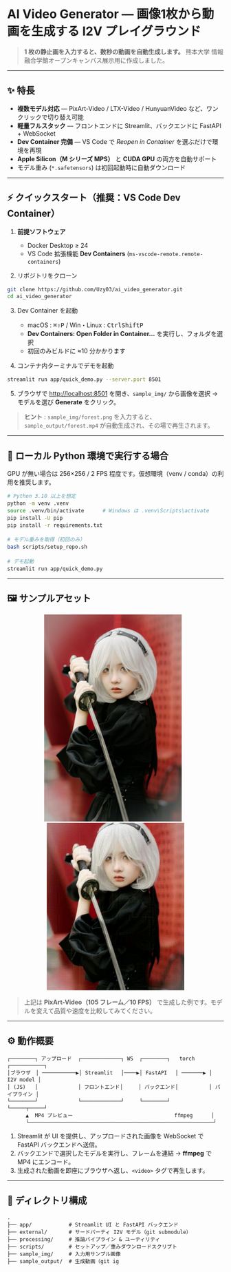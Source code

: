 # AI Video Generator — 画像1枚から動画を生成する I2V プレイグラウンド

> **1 枚の静止画を入力すると、数秒の動画を自動生成します。**
> 熊本大学 情報融合学館オープンキャンパス展示用に作成しました。

---

## ✨ 特長

* **複数モデル対応** — PixArt-Video / LTX-Video / HunyuanVideo など、ワンクリックで切り替え可能
* **軽量フルスタック** — フロントエンドに Streamlit、バックエンドに FastAPI + WebSocket
* **Dev Container 完備** — VS Code で *Reopen in Container* を選ぶだけで環境を再現
* **Apple Silicon（M シリーズ MPS）** と **CUDA GPU** の両方を自動サポート
* モデル重み (`*.safetensors`) は初回起動時に自動ダウンロード

---

## ⚡ クイックスタート（推奨：VS Code Dev Container）

1. **前提ソフトウェア**

   * Docker Desktop ≥ 24
   * VS Code 拡張機能 **Dev Containers** (`ms-vscode-remote.remote-containers`)
2. リポジトリをクローン

```bash
git clone https://github.com/Uzy03/ai_video_generator.git
cd ai_video_generator
```

3. Dev Container を起動

   * macOS : <kbd>⌘</kbd><kbd>⇧</kbd><kbd>P</kbd> / Win・Linux : <kbd>Ctrl</kbd><kbd>Shift</kbd><kbd>P</kbd>
   * **Dev Containers: Open Folder in Container…** を実行し、フォルダを選択
   * 初回のみビルドに ≈10 分かかります
4. コンテナ内ターミナルでデモを起動

```bash
streamlit run app/quick_demo.py --server.port 8501
```

5. ブラウザで [http://localhost:8501](http://localhost:8501) を開き、`sample_img/` から画像を選択 → モデルを選び **Generate** をクリック。

> **ヒント** : `sample_img/forest.png` を入力すると、`sample_output/forest.mp4` が自動生成され、その場で再生されます。

---

## 🐍 ローカル Python 環境で実行する場合

GPU が無い場合は 256×256 / 2 FPS 程度です。仮想環境（venv / conda）の利用を推奨します。

```bash
# Python 3.10 以上を想定
python -m venv .venv
source .venv/bin/activate      # Windows は .venv\Scripts\activate
pip install -U pip
pip install -r requirements.txt

# モデル重みを取得（初回のみ）
bash scripts/setup_repo.sh

# デモ起動
streamlit run app/quick_demo.py
```

---

## 🖼️ サンプルアセット

<p align="center">
  <img src="sample_img/https---qiita-image-store.s3.ap-northeast-1.amazonaws.com-0-235259-92fc9bcb-49cd-4d54-b4ee-912e9da590c1.jpeg" width="320" alt="入力画像"/>
  &nbsp;&nbsp;
  <img src="sample_output/demo.gif" width="320" alt="生成GIF"/>
</p>


> 上記は **PixArt-Video（105 フレーム／10 FPS）** で生成した例です。モデルを変えて品質や速度を比較してみてください。

---

## ⚙️ 動作概要

```text
┌────────┐ アップロード  ┌─────────────┐ WS  ┌────────┐   torch   ┌───────────┐
│ブラウザ　│ ───────────▶│ Streamlit 　│────▶│ FastAPI 　│ ───────▶ │ I2V model │
│ (JS)   │             │ フロントエンド│     │ バックエンド│          │ パイプライン │
└────────┘             └─────────────┘     └────────┘          └─────┬─────┘
      ▲  MP4 プレビュー                                 ffmpeg      │
      └────────────────────────────────────────────────────────────┘
```

1. Streamlit が UI を提供し、アップロードされた画像を WebSocket で FastAPI バックエンドへ送信。
2. バックエンドで選択したモデルを実行し、フレームを連結 → **ffmpeg** で MP4 にエンコード。
3. 生成された動画を即座にブラウザへ返し、`<video>` タグで再生します。

---

## 📂 ディレクトリ構成

```text
.
├── app/            # Streamlit UI と FastAPI バックエンド
├── external/       # サードパーティ I2V モデル（git submodule）
├── processing/     # 推論パイプライン & ユーティリティ
├── scripts/        # セットアップ／重みダウンロードスクリプト
├── sample_img/     # 入力用サンプル画像
├── sample_output/  # 生成動画（git ig
```

